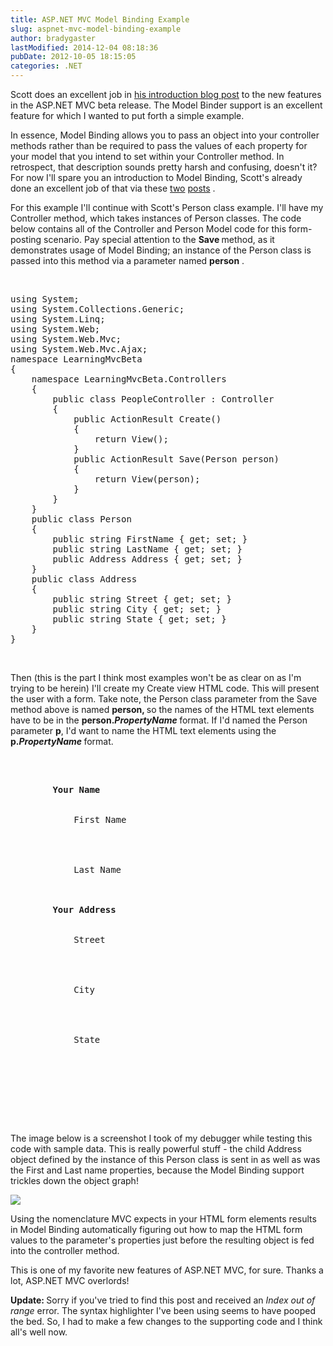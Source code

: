 ```yaml
---
title: ASP.NET MVC Model Binding Example
slug: aspnet-mvc-model-binding-example
author: bradygaster
lastModified: 2014-12-04 08:18:36
pubDate: 2012-10-05 18:15:05
categories: .NET
---
```


<p>Scott does an excellent job in
  <a href="http://weblogs.asp.net/scottgu/archive/2008/10/16/asp-net-mvc-beta-released.aspx" title="ScottGu ASP.NET MVC Beta">his introduction blog post</a>  to the new features in the ASP.NET MVC beta release. The Model Binder support is an excellent feature for which I wanted to put forth a simple example.&#xA0;</p>
<p>In essence, Model Binding allows you to pass an object into your controller methods rather than be required to pass the values of each property for your model that you intend to set within your Controller method. In retrospect, that description sounds
  pretty harsh and confusing, doesn&apos;t it? For now I&apos;ll spare you an introduction to Model Binding, Scott&apos;s already done an excellent job of that via these
  <a href="http://weblogs.asp.net/scottgu/archive/2008/09/02/asp-net-mvc-preview-5-and-form-posting-scenarios.aspx" title="ScottGu - MVC Preview 5">two</a> 
  <a href="http://weblogs.asp.net/scottgu/archive/2008/10/16/asp-net-mvc-beta-released.aspx" title="ScottGu - MVC Beta">posts</a> .&#xA0;</p>
<p>For this example I&apos;ll continue with Scott&apos;s Person class example. I&apos;ll have my Controller method, which takes instances of Person classes. The code below contains all of the Controller and Person Model code for this form-posting scenario. Pay special
  attention to the <strong>Save </strong> method, as it demonstrates usage of Model Binding; an instance of the Person class is passed into this method via a parameter named <strong>person</strong> .&#xA0;</p>
<p>&#xA0;</p>
<pre>using System;
using System.Collections.Generic;
using System.Linq;
using System.Web;
using System.Web.Mvc;
using System.Web.Mvc.Ajax;
namespace LearningMvcBeta
{
&#xA0;&#xA0;&#xA0; namespace LearningMvcBeta.Controllers
&#xA0;&#xA0;&#xA0; {
&#xA0;&#xA0;&#xA0;&#xA0;&#xA0;&#xA0;&#xA0; public class PeopleController : Controller
&#xA0;&#xA0;&#xA0;&#xA0;&#xA0;&#xA0;&#xA0; {
&#xA0;&#xA0;&#xA0;&#xA0;&#xA0;&#xA0;&#xA0;&#xA0;&#xA0;&#xA0;&#xA0; public ActionResult Create()
&#xA0;&#xA0;&#xA0;&#xA0;&#xA0;&#xA0;&#xA0;&#xA0;&#xA0;&#xA0;&#xA0; {
&#xA0;&#xA0;&#xA0;&#xA0;&#xA0;&#xA0;&#xA0;&#xA0;&#xA0;&#xA0;&#xA0;&#xA0;&#xA0;&#xA0;&#xA0; return View();
&#xA0;&#xA0;&#xA0;&#xA0;&#xA0;&#xA0;&#xA0;&#xA0;&#xA0;&#xA0;&#xA0; }
&#xA0;&#xA0;&#xA0;&#xA0;&#xA0;&#xA0;&#xA0;&#xA0;&#xA0;&#xA0;&#xA0; public ActionResult Save(Person person)
&#xA0;&#xA0;&#xA0;&#xA0;&#xA0;&#xA0;&#xA0;&#xA0;&#xA0;&#xA0;&#xA0; {
&#xA0;&#xA0;&#xA0;&#xA0;&#xA0;&#xA0;&#xA0;&#xA0;&#xA0;&#xA0;&#xA0;&#xA0;&#xA0;&#xA0;&#xA0; return View(person);
&#xA0;&#xA0;&#xA0;&#xA0;&#xA0;&#xA0;&#xA0;&#xA0;&#xA0;&#xA0;&#xA0; }
&#xA0;&#xA0;&#xA0;&#xA0;&#xA0;&#xA0;&#xA0; }
&#xA0;&#xA0;&#xA0; }
&#xA0;&#xA0;&#xA0; public class Person
&#xA0;&#xA0;&#xA0; {
&#xA0;&#xA0;&#xA0;&#xA0;&#xA0;&#xA0;&#xA0; public string FirstName { get; set; }
&#xA0;&#xA0;&#xA0;&#xA0;&#xA0;&#xA0;&#xA0; public string LastName { get; set; }
&#xA0;&#xA0;&#xA0;&#xA0;&#xA0;&#xA0;&#xA0; public Address Address { get; set; }
&#xA0;&#xA0;&#xA0; }
&#xA0;&#xA0;&#xA0; public class Address
&#xA0;&#xA0;&#xA0; {
&#xA0;&#xA0;&#xA0;&#xA0;&#xA0;&#xA0;&#xA0; public string Street { get; set; }
&#xA0;&#xA0;&#xA0;&#xA0;&#xA0;&#xA0;&#xA0; public string City { get; set; }
&#xA0;&#xA0;&#xA0;&#xA0;&#xA0;&#xA0;&#xA0; public string State { get; set; }
&#xA0;&#xA0;&#xA0; }
}
</pre>
<p>&#xA0;</p>
<p>Then (this is the part I think most examples won&apos;t be as clear on as I&apos;m trying to be herein) I&apos;ll create my Create view HTML code. This will present the user with a form. Take note, the Person class parameter from the Save method above is named <strong>person, </strong> so
  the names of the HTML text elements have to be in the <strong>person.<em>PropertyName </em> </strong> format. If I&apos;d named the Person parameter <strong>p</strong>, I&apos;d want to name the HTML text elements using the <strong>p.<em>PropertyName </em> </strong> format.&#xA0;</p>
<p>&#xA0;</p>
<pre>
&#xA0;&#xA0;&#xA0; 
&#xA0;&#xA0;&#xA0;&#xA0;&#xA0;&#xA0;&#xA0; <b>Your Name</b>
&#xA0;&#xA0;&#xA0; 
&#xA0;&#xA0;&#xA0;&#xA0;&#xA0;&#xA0;&#xA0; 
&#xA0;&#xA0;&#xA0;&#xA0;&#xA0;&#xA0;&#xA0;&#xA0;&#xA0;&#xA0;&#xA0; First Name 
&#xA0;&#xA0;&#xA0;&#xA0;&#xA0;&#xA0;&#xA0;&#xA0;&#xA0;&#xA0;&#xA0; 
&#xA0;&#xA0;&#xA0;&#xA0;&#xA0;&#xA0;&#xA0; 
&#xA0;&#xA0;&#xA0;&#xA0;&#xA0;&#xA0;&#xA0; 
&#xA0;&#xA0;&#xA0;&#xA0;&#xA0;&#xA0;&#xA0; 
&#xA0;&#xA0;&#xA0;&#xA0;&#xA0;&#xA0;&#xA0;&#xA0;&#xA0;&#xA0;&#xA0; Last Name 
&#xA0;&#xA0;&#xA0;&#xA0;&#xA0;&#xA0;&#xA0;&#xA0;&#xA0;&#xA0;&#xA0; 
&#xA0;&#xA0;&#xA0;&#xA0;&#xA0;&#xA0;&#xA0; 
&#xA0;&#xA0;&#xA0;&#xA0;&#xA0;&#xA0;&#xA0; 
&#xA0;&#xA0;&#xA0;&#xA0;&#xA0;&#xA0;&#xA0; <b>Your Address</b>
&#xA0;&#xA0;&#xA0;&#xA0;&#xA0;&#xA0;&#xA0; 
&#xA0;&#xA0;&#xA0;&#xA0;&#xA0;&#xA0;&#xA0; 
&#xA0;&#xA0;&#xA0;&#xA0;&#xA0;&#xA0;&#xA0;&#xA0;&#xA0;&#xA0;&#xA0; Street 
&#xA0;&#xA0;&#xA0;&#xA0;&#xA0;&#xA0;&#xA0;&#xA0;&#xA0;&#xA0;&#xA0; 
&#xA0;&#xA0;&#xA0;&#xA0;&#xA0;&#xA0;&#xA0; 
&#xA0;&#xA0;&#xA0;&#xA0;&#xA0;&#xA0;&#xA0; 
&#xA0;&#xA0;&#xA0;&#xA0;&#xA0;&#xA0;&#xA0; 
&#xA0;&#xA0;&#xA0;&#xA0;&#xA0;&#xA0;&#xA0;&#xA0;&#xA0;&#xA0;&#xA0; City 
&#xA0;&#xA0;&#xA0;&#xA0;&#xA0;&#xA0;&#xA0;&#xA0;&#xA0;&#xA0;&#xA0; 
&#xA0;&#xA0;&#xA0;&#xA0;&#xA0;&#xA0;&#xA0; 
&#xA0;&#xA0;&#xA0;&#xA0;&#xA0;&#xA0;&#xA0; 
&#xA0;&#xA0;&#xA0;&#xA0;&#xA0;&#xA0;&#xA0; 
&#xA0;&#xA0;&#xA0;&#xA0;&#xA0;&#xA0;&#xA0;&#xA0;&#xA0;&#xA0;&#xA0; State 
&#xA0;&#xA0;&#xA0;&#xA0;&#xA0;&#xA0;&#xA0;&#xA0;&#xA0;&#xA0;&#xA0; 
&#xA0;&#xA0;&#xA0;&#xA0;&#xA0;&#xA0;&#xA0; 
&#xA0;&#xA0;&#xA0;&#xA0;&#xA0;&#xA0;&#xA0; 
&#xA0;&#xA0;&#xA0;&#xA0;&#xA0;&#xA0;&#xA0; 
&#xA0;&#xA0;&#xA0; 
&#xA0;&#xA0;&#xA0; 
</pre>
<p>&#xA0;</p>
<p>The image below is a screenshot I took of my debugger while testing this code with sample data. This is really powerful stuff - the child Address object defined by the instance of this Person class is sent in as well as was the First and Last name properties,
  because the Model Binding support trickles down the object graph!</p>
<p>
  <img src="/image.axd?picture=2008%2f10%2fmodel_binding_debug_scrn.png">
</p>
<p>Using the nomenclature MVC expects in your HTML form elements results in Model Binding automatically figuring out how to map the HTML form values to the parameter&apos;s properties just before the resulting object is fed into the controller method.&#xA0;</p>
<p>This is one of my favorite new features of ASP.NET MVC, for sure. Thanks a lot, ASP.NET MVC overlords!</p>
<p><strong>Update: </strong> Sorry if you&apos;ve tried to find this post and received an <em>Index out of range </em> error. The syntax highlighter I&apos;ve been using seems to have pooped the bed. So, I had to make a few changes to the supporting code and I think
  all&apos;s well now.&#xA0;</p>
